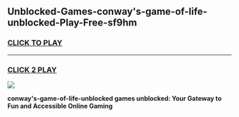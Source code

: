 
## Unblocked-Games-conway's-game-of-life-unblocked-Play-Free-sf9hm
<h3>
<a href="https://premium76.site?title=conway's-game-of-life-unblocked&ref=17A">CLICK TO PLAY</a></h3>
<hr>

<h3>
<a href="https://premium76.site?title=conway's-game-of-life-unblocked&ref=17A">CLICK 2 PLAY</a>
  
</h3>

<a href="https://premium76.site?title=conway's-game-of-life-unblocked&ref=17A"><img src="https://clearcache.store/games.png"></a>


**conway's-game-of-life-unblocked games unblocked: Your Gateway to Fun and Accessible Online Gaming**
